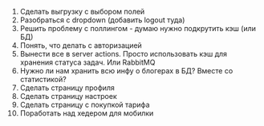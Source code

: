 1. Сделать выгрузку с выбором полей
2. Разобраться с dropdown (добавить logout туда)
3. Решить проблему с поллингом - думаю нужно подкрутить кэш (или БД)
4. Понять, что делать с авторизацией
5. Вынести все в server actions. Просто использовать кэш для хранения статуса задач. Или RabbitMQ
6. Нужно ли нам хранить всю инфу о блогерах в БД? Вместе со статистикой?
7. Сделать страницу профиля
8. Сделать страницу настроек
9. Сделать страницу с покупкой тарифа
10. Поработать над хедером для мобилки
